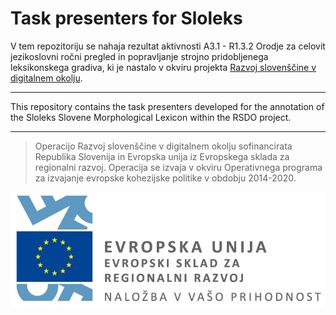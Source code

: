 # Task presenters for Sloleks

V tem repozitoriju se nahaja rezultat aktivnosti A3.1 - R1.3.2 Orodje za celovit jezikoslovni ročni pregled in popravljanje strojno pridobljenega leksikonskega gradiva, ki je nastalo v okviru projekta [Razvoj slovenščine v digitalnem okolju](https://slovenscina.eu/).

---

This repository contains the task presenters developed for the annotation of the Sloleks Slovene Morphological Lexicon within the RSDO project.

 ---

> Operacijo Razvoj slovenščine v digitalnem okolju sofinancirata Republika Slovenija in Evropska unija iz Evropskega sklada za regionalni razvoj. Operacija se izvaja v okviru Operativnega programa za izvajanje evropske kohezijske politike v obdobju 2014-2020.

![](Logo_EKP_sklad_za_regionalni_razvoj_SLO_slogan.jpg)